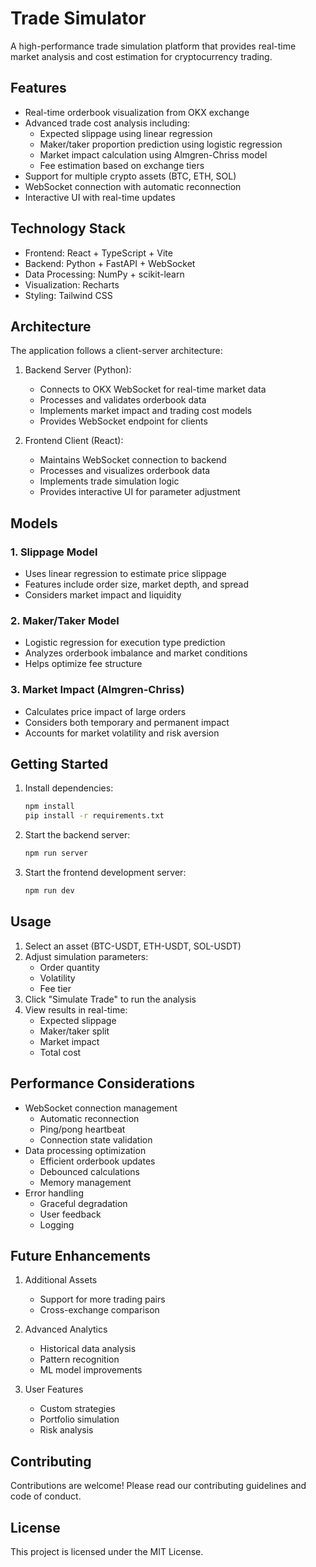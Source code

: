 # Trade Simulator

A high-performance trade simulation platform that provides real-time market analysis and cost estimation for cryptocurrency trading.

## Features

- Real-time orderbook visualization from OKX exchange
- Advanced trade cost analysis including:
  - Expected slippage using linear regression
  - Maker/taker proportion prediction using logistic regression
  - Market impact calculation using Almgren-Chriss model
  - Fee estimation based on exchange tiers
- Support for multiple crypto assets (BTC, ETH, SOL)
- WebSocket connection with automatic reconnection
- Interactive UI with real-time updates

## Technology Stack

- Frontend: React + TypeScript + Vite
- Backend: Python + FastAPI + WebSocket
- Data Processing: NumPy + scikit-learn
- Visualization: Recharts
- Styling: Tailwind CSS

## Architecture

The application follows a client-server architecture:

1. Backend Server (Python):
   - Connects to OKX WebSocket for real-time market data
   - Processes and validates orderbook data
   - Implements market impact and trading cost models
   - Provides WebSocket endpoint for clients

2. Frontend Client (React):
   - Maintains WebSocket connection to backend
   - Processes and visualizes orderbook data
   - Implements trade simulation logic
   - Provides interactive UI for parameter adjustment

## Models

### 1. Slippage Model
- Uses linear regression to estimate price slippage
- Features include order size, market depth, and spread
- Considers market impact and liquidity

### 2. Maker/Taker Model
- Logistic regression for execution type prediction
- Analyzes orderbook imbalance and market conditions
- Helps optimize fee structure

### 3. Market Impact (Almgren-Chriss)
- Calculates price impact of large orders
- Considers both temporary and permanent impact
- Accounts for market volatility and risk aversion

## Getting Started

1. Install dependencies:
   ```bash
   npm install
   pip install -r requirements.txt
   ```

2. Start the backend server:
   ```bash
   npm run server
   ```

3. Start the frontend development server:
   ```bash
   npm run dev
   ```

## Usage

1. Select an asset (BTC-USDT, ETH-USDT, SOL-USDT)
2. Adjust simulation parameters:
   - Order quantity
   - Volatility
   - Fee tier
3. Click "Simulate Trade" to run the analysis
4. View results in real-time:
   - Expected slippage
   - Maker/taker split
   - Market impact
   - Total cost

## Performance Considerations

- WebSocket connection management
  - Automatic reconnection
  - Ping/pong heartbeat
  - Connection state validation
- Data processing optimization
  - Efficient orderbook updates
  - Debounced calculations
  - Memory management
- Error handling
  - Graceful degradation
  - User feedback
  - Logging

## Future Enhancements

1. Additional Assets
   - Support for more trading pairs
   - Cross-exchange comparison

2. Advanced Analytics
   - Historical data analysis
   - Pattern recognition
   - ML model improvements

3. User Features
   - Custom strategies
   - Portfolio simulation
   - Risk analysis

## Contributing

Contributions are welcome! Please read our contributing guidelines and code of conduct.

## License

This project is licensed under the MIT License.